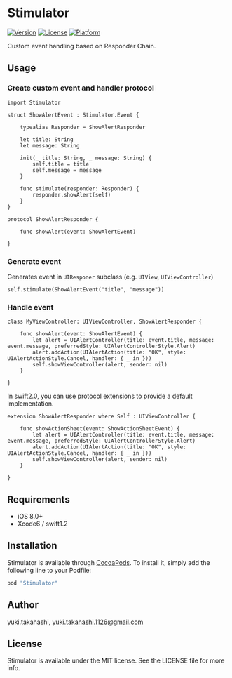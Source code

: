 # Stimulator

[![Version](https://img.shields.io/cocoapods/v/Stimulator.svg?style=flat)](http://cocoapods.org/pods/Stimulator)
[![License](https://img.shields.io/cocoapods/l/Stimulator.svg?style=flat)](http://cocoapods.org/pods/Stimulator)
[![Platform](https://img.shields.io/cocoapods/p/Stimulator.svg?style=flat)](http://cocoapods.org/pods/Stimulator)

Custom event handling based on Responder Chain.

## Usage

### Create custom event and handler protocol

```
import Stimulator

struct ShowAlertEvent : Stimulator.Event {

    typealias Responder = ShowAlertResponder

    let title: String
    let message: String

    init(_ title: String, _ message: String) {
        self.title = title
        self.message = message
    }

    func stimulate(responder: Responder) {
        responder.showAlert(self)
    }
}

protocol ShowAlertResponder {

    func showAlert(event: ShowAlertEvent)

}
``` 

### Generate event

Generates event in `UIResponer` subclass (e.g. `UIView`, `UIViewController`)

```
self.stimulate(ShowAlertEvent("title", "message"))
```

### Handle event

```
class MyViewController: UIViewController, ShowAlertResponder {
        
    func showAlert(event: ShowAlertEvent) {
        let alert = UIAlertController(title: event.title, message: event.message, preferredStyle: UIAlertControllerStyle.Alert)
        alert.addAction(UIAlertAction(title: "OK", style: UIAlertActionStyle.Cancel, handler: { _ in }))
        self.showViewController(alert, sender: nil)
    }

}
```

In swift2.0, you can use protocol extensions to provide a default implementation.

```
extension ShowAlertResponder where Self : UIViewController {
        
    func showActionSheet(event: ShowActionSheetEvent) {
        let alert = UIAlertController(title: event.title, message: event.message, preferredStyle: UIAlertControllerStyle.Alert)
        alert.addAction(UIAlertAction(title: "OK", style: UIAlertActionStyle.Cancel, handler: { _ in }))
        self.showViewController(alert, sender: nil)
    }
            
}
```

## Requirements

+ iOS 8.0+
+ Xcode6 / swift1.2

## Installation

Stimulator is available through [CocoaPods](http://cocoapods.org). To install
it, simply add the following line to your Podfile:

```ruby
pod "Stimulator"
```

## Author

yuki.takahashi, yuki.takahashi.1126@gmail.com

## License

Stimulator is available under the MIT license. See the LICENSE file for more info.
